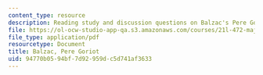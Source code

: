 ```yaml
---
content_type: resource
description: Reading study and discussion questions on Balzac's Pere Goriot.
file: https://ol-ocw-studio-app-qa.s3.amazonaws.com/courses/21l-472-major-european-novels-fall-2008/94770b0594bf7d92959dc5d741af3633_balzac.pdf
file_type: application/pdf
resourcetype: Document
title: Balzac, Pere Goriot
uid: 94770b05-94bf-7d92-959d-c5d741af3633
---
```

